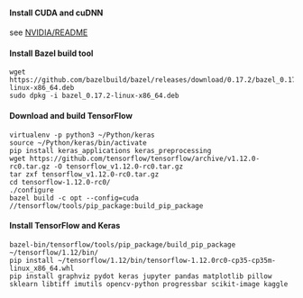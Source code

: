 #### Install CUDA and cuDNN
see [NVIDIA/README](../NVIDIA/README.md)

#### Install Bazel build tool
```
wget https://github.com/bazelbuild/bazel/releases/download/0.17.2/bazel_0.17.2-linux-x86_64.deb
sudo dpkg -i bazel_0.17.2-linux-x86_64.deb
```

#### Download and build TensorFlow
```
virtualenv -p python3 ~/Python/keras
source ~/Python/keras/bin/activate
pip install keras_applications keras_preprocessing
wget https://github.com/tensorflow/tensorflow/archive/v1.12.0-rc0.tar.gz -O tensorflow_v1.12.0-rc0.tar.gz
tar zxf tensorflow_v1.12.0-rc0.tar.gz
cd tensorflow-1.12.0-rc0/
./configure 
bazel build -c opt --config=cuda //tensorflow/tools/pip_package:build_pip_package
```

#### Install TensorFlow and Keras
```
bazel-bin/tensorflow/tools/pip_package/build_pip_package ~/tensorflow/1.12/bin/
pip install ~/tensorflow/1.12/bin/tensorflow-1.12.0rc0-cp35-cp35m-linux_x86_64.whl
pip install graphviz pydot keras jupyter pandas matplotlib pillow sklearn libtiff imutils opencv-python progressbar scikit-image kaggle
```


